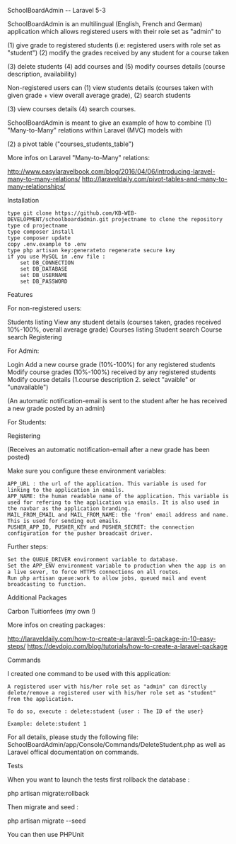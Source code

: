 SchoolBoardAdmin -- Laravel 5-3 

SchoolBoardAdmin is an multilingual (English, French and German) application which allows registered users with their role set as "admin" to 

(1) give grade to registered students (i.e: registered users with role set as "student") (2) modify the grades received by any student for a course taken

(3) delete students (4) add courses and (5) modify courses details (course description, availability)

Non-registered users can (1) view students details (courses taken with given grade + view overall average grade), (2) search students 

(3) view courses details (4) search courses.


SchoolBoardAdmin is meant to give an example of how to combine (1) "Many-to-Many" relations within Laravel (MVC) models with

(2) a pivot table ("courses_students_table")

More infos on Laravel "Many-to-Many" relations: 

http://www.easylaravelbook.com/blog/2016/04/06/introducing-laravel-many-to-many-relations/
http://laraveldaily.com/pivot-tables-and-many-to-many-relationships/ 

 
Installation

    type git clone https://github.com/KB-WEB-DEVELOPMENT/schoolboardadmin.git projectname to clone the repository
    type cd projectname
    type composer install
    type composer update
    copy .env.example to .env
    type php artisan key:generateto regenerate secure key
    if you use MySQL in .env file :
        set DB_CONNECTION
        set DB_DATABASE
        set DB_USERNAME
        set DB_PASSWORD

Features

For non-registered users:

Students listing
View any student details (courses taken, grades received 10%-100%, overall average grade)
Courses listing
Student search
Course search
Registering

For Admin:

Login
Add a new course grade (10%-100%) for any registered students
Modify course grades (10%-100%) received by any registered students
Modify course details (1.course description 2. select "avaible" or "unavailable")
 
(An automatic notification-email is sent to the student after he has received a new grade posted by an admin)

For Students:

Registering

(Receives an automatic notification-email after a new grade has been posted)

Make sure you configure these environment variables:

    APP_URL : the url of the application. This variable is used for linking to the application in emails.
    APP_NAME: the human readable name of the application. This variable is used for refering to the application via emails. It is also used in the navbar as the application branding.
    MAIL_FROM_EMAIL and MAIL_FROM_NAME: the 'from' email address and name. This is used for sending out emails.   
    PUSHER_APP_ID, PUSHER_KEY and PUSHER_SECRET: the connection configuration for the pusher broadcast driver.

Further steps:

    Set the QUEUE_DRIVER environment variable to database.
    Set the APP_ENV environment variable to production when the app is on a live sever, to force HTTPS connections on all routes.
    Run php artisan queue:work to allow jobs, queued mail and event broadcasting to function.


Additional Packages

Carbon
Tuitionfees (my own !)

More infos on creating packages:  

http://laraveldaily.com/how-to-create-a-laravel-5-package-in-10-easy-steps/
https://devdojo.com/blog/tutorials/how-to-create-a-laravel-package 


Commands

I created  one command to be used with this application:

    A registered user with his/her role set as "admin" can directly delete/remove a registered user with his/her role set as "student" from the application.

    To do so, execute : delete:student {user : The ID of the user}

    Example: delete:student 1

For all details, please study the following file: SchoolBoardAdmin/app/Console/Commands/DeleteStudent.php as well as Laravel offical documentation on commands.

Tests

When you want to launch the tests first rollback the database :

php artisan migrate:rollback

Then migrate and seed :

php artisan migrate --seed

You can then use PHPUnit

